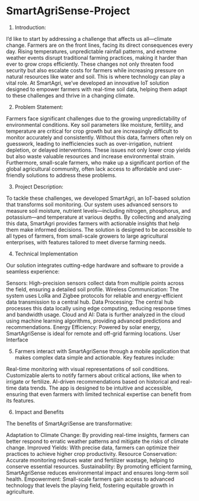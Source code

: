 # SmartAgriSense-Project
1. Introduction:

I’d like to start by addressing a challenge that affects us all—climate change. Farmers are on the front lines, facing its direct consequences every day. Rising temperatures, unpredictable rainfall patterns, and extreme weather events disrupt traditional farming practices, making it harder than ever to grow crops efficiently. These changes not only threaten food security but also escalate costs for farmers while increasing pressure on natural resources like water and soil.
This is where technology can play a vital role. At SmartAgri, we’ve developed an innovative IoT solution designed to empower farmers with real-time soil data, helping them adapt to these challenges and thrive in a changing climate.

2. Problem Statement:

Farmers face significant challenges due to the growing unpredictability of environmental conditions. Key soil parameters like moisture, fertility, and temperature are critical for crop growth but are increasingly difficult to monitor accurately and consistently. Without this data, farmers often rely on guesswork, leading to inefficiencies such as over-irrigation, nutrient depletion, or delayed interventions. These issues not only lower crop yields but also waste valuable resources and increase environmental strain.
Furthermore, small-scale farmers, who make up a significant portion of the global agricultural community, often lack access to affordable and user-friendly solutions to address these problems.

3. Project Description:

To tackle these challenges, we developed SmartAgri, an IoT-based solution that transforms soil monitoring. Our system uses advanced sensors to measure soil moisture, nutrient levels—including nitrogen, phosphorus, and potassium—and temperature at various depths. By collecting and analyzing this data, SmartAgri provides farmers with actionable insights that help them make informed decisions.
The solution is designed to be accessible to all types of farmers, from small-scale growers to large agricultural enterprises, with features tailored to meet diverse farming needs.

4. Technical Implementation

Our solution integrates cutting-edge hardware and software to provide a seamless experience:

Sensors: High-precision sensors collect data from multiple points across the field, ensuring a detailed soil profile.
Wireless Communication: The system uses LoRa and Zigbee protocols for reliable and energy-efficient data transmission to a central hub.
Data Processing: The central hub processes this data locally using edge computing, reducing response times and bandwidth usage.
Cloud and AI: Data is further analyzed in the cloud using machine learning algorithms, providing advanced predictions and recommendations.
Energy Efficiency: Powered by solar energy, SmartAgriSense is ideal for remote and off-grid farming locations.
User Interface

5. Farmers interact with SmartAgriSense through a mobile application that makes complex data simple and actionable. Key features include:

Real-time monitoring with visual representations of soil conditions.
Customizable alerts to notify farmers about critical actions, like when to irrigate or fertilize.
AI-driven recommendations based on historical and real-time data trends.
The app is designed to be intuitive and accessible, ensuring that even farmers with limited technical expertise can benefit from its features.

6. Impact and Benefits

The benefits of SmartAgriSense are transformative:

Adaptation to Climate Change: By providing real-time insights, farmers can better respond to erratic weather patterns and mitigate the risks of climate change.
Improved Yields: With precise data, farmers can optimize their practices to achieve higher crop productivity.
Resource Conservation: Accurate monitoring reduces water and fertilizer wastage, helping to conserve essential resources.
Sustainability: By promoting efficient farming, SmartAgriSense reduces environmental impact and ensures long-term soil health.
Empowerment: Small-scale farmers gain access to advanced technology that levels the playing field, fostering equitable growth in agriculture.

 
